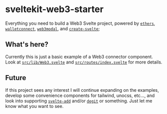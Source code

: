 # sveltekit-web3-starter

Everything you need to build a Web3 Svelte project, powered by [`ethers`](https://www.npmjs.com/package/ethers), [`walletconnect`](https://www.npmjs.com/package/@walletconnect/web3-provider), [`web3modal`](https://www.npmjs.com/package/web3modal), and [`create-svelte`](https://github.com/sveltejs/kit/tree/master/packages/create-svelte);

## What's here?

Currently this is just a basic example of a Web3 connector component.
Look at [`src/lib/Web3.svelte`](src/lib/Web3.svelte) and [`src/routes/index.svelte`](src/routes/index.svelte) for more details.

## Future

If this project sees any interest I will continue expanding on the examples, develop some convenience components for tailwind, unocss, etc..., and look into supporting [`svelte-add`](https://github.com/svelte-add/svelte-add) and/or [`degit`](https://github.com/Rich-Harris/degit) or something. Just let me know what you want to see.
